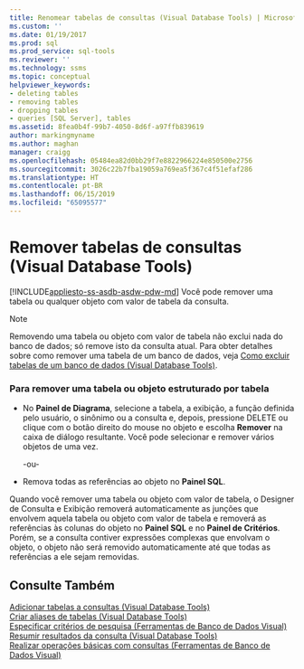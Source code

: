 ```yaml
---
title: Renomear tabelas de consultas (Visual Database Tools) | Microsoft Docs
ms.custom: ''
ms.date: 01/19/2017
ms.prod: sql
ms.prod_service: sql-tools
ms.reviewer: ''
ms.technology: ssms
ms.topic: conceptual
helpviewer_keywords:
- deleting tables
- removing tables
- dropping tables
- queries [SQL Server], tables
ms.assetid: 8fea0b4f-99b7-4050-8d6f-a97ffb839619
author: markingmyname
ms.author: maghan
manager: craigg
ms.openlocfilehash: 05484ea82d0bb29f7e8822966224e850500e2756
ms.sourcegitcommit: 3026c22b7fba19059a769ea5f367c4f51efaf286
ms.translationtype: HT
ms.contentlocale: pt-BR
ms.lasthandoff: 06/15/2019
ms.locfileid: "65095577"
---
```

# <a name="remove-tables-from-queries-visual-database-tools"></a>Remover tabelas de consultas (Visual Database Tools)
[!INCLUDE[appliesto-ss-asdb-asdw-pdw-md](../../includes/appliesto-ss-asdb-asdw-pdw-md.md)]
Você pode remover uma tabela ou qualquer objeto com valor de tabela da consulta.  
  
> [!NOTE]  
> Removendo uma tabela ou objeto com valor de tabela não exclui nada do banco de dados; só remove isto da consulta atual. Para obter detalhes sobre como remover uma tabela de um banco de dados, veja [Como excluir tabelas de um banco de dados (Visual Database Tools)](https://msdn.microsoft.com/ca6aa3e9-9885-44c3-bafc-aec441fd97ec).  
  
### <a name="to-remove-a-table-or-table-structured-object"></a>Para remover uma tabela ou objeto estruturado por tabela  
  
-   No **Painel de Diagrama**, selecione a tabela, a exibição, a função definida pelo usuário, o sinônimo ou a consulta e, depois, pressione DELETE ou clique com o botão direito do mouse no objeto e escolha **Remover** na caixa de diálogo resultante. Você pode selecionar e remover vários objetos de uma vez.  
  
    -ou-  
  
-   Remova todas as referências ao objeto no **Painel SQL**.  
  
Quando você remover uma tabela ou objeto com valor de tabela, o Designer de Consulta e Exibição removerá automaticamente as junções que envolvem aquela tabela ou objeto com valor de tabela e removerá as referências às colunas do objeto no **Painel SQL** e no **Painel de Critérios**. Porém, se a consulta contiver expressões complexas que envolvam o objeto, o objeto não será removido automaticamente até que todas as referências a ele sejam removidas.  
  
## <a name="see-also"></a>Consulte Também  
[Adicionar tabelas a consultas (Visual Database Tools)](../../ssms/visual-db-tools/add-tables-to-queries-visual-database-tools.md)  
[Criar aliases de tabelas (Visual Database Tools)](../../ssms/visual-db-tools/create-table-aliases-visual-database-tools.md)  
[Especificar critérios de pesquisa (Ferramentas de Banco de Dados Visual)](../../ssms/visual-db-tools/specify-search-criteria-visual-database-tools.md)  
[Resumir resultados da consulta (Visual Database Tools)](../../ssms/visual-db-tools/summarize-query-results-visual-database-tools.md)  
[Realizar operações básicas com consultas (Ferramentas de Banco de Dados Visual)](../../ssms/visual-db-tools/perform-basic-operations-with-queries-visual-database-tools.md)  
  
